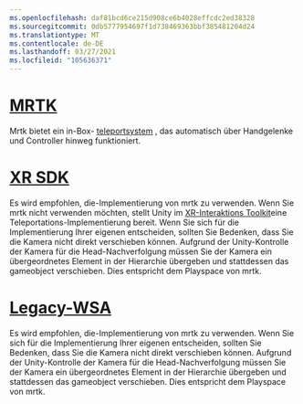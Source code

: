 ```yaml
---
ms.openlocfilehash: daf81bcd6ce215d908ce6b4028effcdc2ed38328
ms.sourcegitcommit: 0db5777954697f1d738469363bbf385481204d24
ms.translationtype: MT
ms.contentlocale: de-DE
ms.lasthandoff: 03/27/2021
ms.locfileid: "105636371"
---
```

# <a name="mrtk"></a>[MRTK](#tab/mrtk)
<!-- NEVER CHANGE THE ABOVE LINE! -->

Mrtk bietet ein in-Box- [teleportsystem](https://docs.microsoft.com/windows/mixed-reality/mrtk-unity/features/teleport-system/teleport-system) , das automatisch über Handgelenke und Controller hinweg funktioniert.

# <a name="xr-sdk"></a>[XR SDK](#tab/xr)
<!-- NEVER CHANGE THE ABOVE LINE! -->

Es wird empfohlen, die-Implementierung von mrtk zu verwenden.
Wenn Sie mrtk nicht verwenden möchten, stellt Unity im [XR-Interaktions Toolkit](https://docs.unity3d.com/Packages/com.unity.xr.interaction.toolkit@1.0/manual/locomotion.html)eine Teleportations-Implementierung bereit.
Wenn Sie sich für die Implementierung Ihrer eigenen entscheiden, sollten Sie Bedenken, dass Sie die Kamera nicht direkt verschieben können. Aufgrund der Unity-Kontrolle der Kamera für die Head-Nachverfolgung müssen Sie der Kamera ein übergeordnetes Element in der Hierarchie übergeben und stattdessen das gameobject verschieben. Dies entspricht dem Playspace von mrtk.

# <a name="legacy-wsa"></a>[Legacy-WSA](#tab/wsa)
<!-- NEVER CHANGE THE ABOVE LINE! -->

Es wird empfohlen, die-Implementierung von mrtk zu verwenden.
Wenn Sie sich für die Implementierung Ihrer eigenen entscheiden, sollten Sie Bedenken, dass Sie die Kamera nicht direkt verschieben können. Aufgrund der Unity-Kontrolle der Kamera für die Head-Nachverfolgung müssen Sie der Kamera ein übergeordnetes Element in der Hierarchie übergeben und stattdessen das gameobject verschieben. Dies entspricht dem Playspace von mrtk.